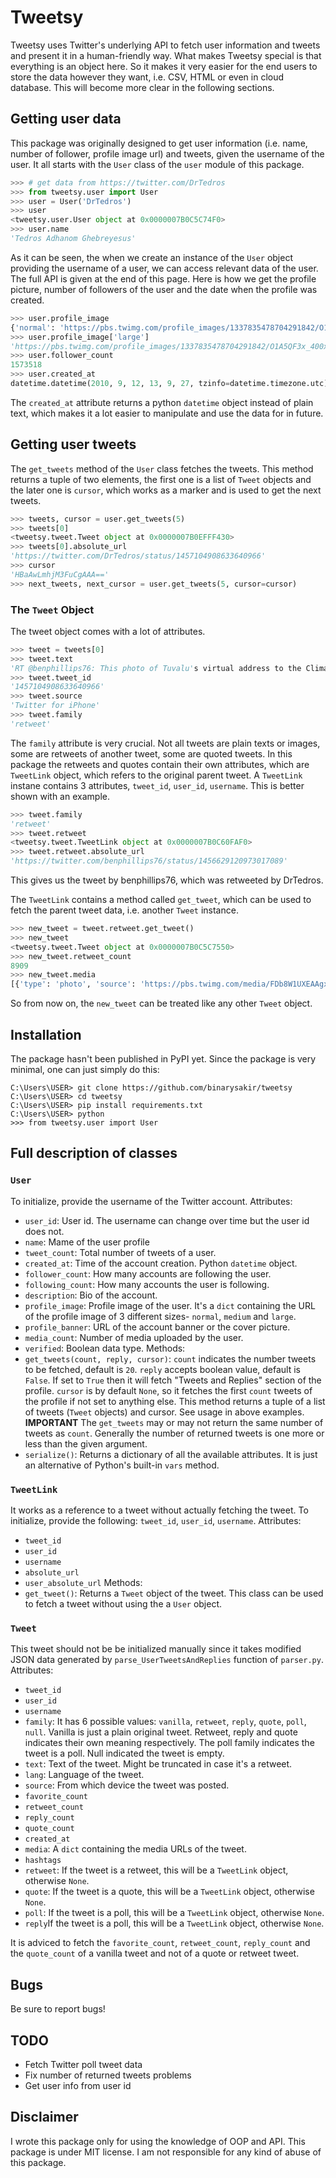 # Tweetsy
Tweetsy uses Twitter's underlying API to fetch user information and tweets and present it in a human-friendly way. What makes Tweetsy special is that everything is an object here. So it makes it very easier for the end users to store the data however they want, i.e. CSV, HTML or even in cloud database. This will become more clear in the following sections.
## Getting user data
This package was originally designed to get user information (i.e. name, number of follower, profile image url) and tweets, given the username of the user. It all starts with the `User` class of the `user` module of this package.
```python
>>> # get data from https://twitter.com/DrTedros
>>> from tweetsy.user import User
>>> user = User('DrTedros')
>>> user
<tweetsy.user.User object at 0x0000007B0C5C74F0>
>>> user.name
'Tedros Adhanom Ghebreyesus'
```
As it can be seen, the when we create an instance of the `User` object providing the username of a user, we can access relevant data of the user. The full API is given at the end of this page. Here is how we get the profile picture, number of followers of the user and the date when the profile was created.
```python
>>> user.profile_image
{'normal': 'https://pbs.twimg.com/profile_images/1337835478704291842/O1A5QF3x_normal.png', 'medium': 'https://pbs.twimg.com/profile_images/1337835478704291842/O1A5QF3x_200x200.png', 'large': 'https://pbs.twimg.com/profile_images/1337835478704291842/O1A5QF3x_400x400.png'}
>>> user.profile_image['large']
'https://pbs.twimg.com/profile_images/1337835478704291842/O1A5QF3x_400x400.png'
>>> user.follower_count
1573518
>>> user.created_at
datetime.datetime(2010, 9, 12, 13, 9, 27, tzinfo=datetime.timezone.utc)
```
The `created_at` attribute returns a python `datetime` object instead of plain text, which makes it a lot easier to manipulate and use the data for in future.
## Getting user tweets
The `get_tweets` method of the `User` class fetches the tweets. This method returns a tuple of two elements, the first one is a list of `Tweet` objects and the later one is `cursor`, which works as a marker and is used to get the next tweets.
```python
>>> tweets, cursor = user.get_tweets(5)
>>> tweets[0]
<tweetsy.tweet.Tweet object at 0x0000007B0EFFF430>
>>> tweets[0].absolute_url
'https://twitter.com/DrTedros/status/1457104908633640966'
>>> cursor
'HBaAwLmhjM3FuCgAAA=='
>>> next_tweets, next_cursor = user.get_tweets(5, cursor=cursor)
```
### The `Tweet` Object
The tweet object comes with a lot of attributes.
```python
>>> tweet = tweets[0]
>>> tweet.text
'RT @benphillips76: This photo of Tuvalu's virtual address to the Climate Confer ence says everything that should need to be said.  #COP26 ht.'
>>> tweet.tweet_id
'1457104908633640966'
>>> tweet.source
'Twitter for iPhone'
>>> tweet.family
'retweet'
```
The `family` attribute is very crucial. Not all tweets are plain texts or images, some are retweets of another tweet, some are quoted tweets. In this package the retweets and quotes contain their own attributes, which are `TweetLink` object, which refers to the original parent tweet. A `TweetLink` instane contains 3 attributes, `tweet_id`, `user_id`, `username`. This is better shown with an example.
```python
>>> tweet.family
'retweet'
>>> tweet.retweet
<tweetsy.tweet.TweetLink object at 0x0000007B0C60FAF0>
>>> tweet.retweet.absolute_url
'https://twitter.com/benphillips76/status/1456629120973017089'
```
This gives us the tweet by benphillips76, which was retweeted by DrTedros.

The `TweetLink` contains a method called `get_tweet`, which can be used to fetch the parent tweet data, i.e. another `Tweet` instance.
```python
>>> new_tweet = tweet.retweet.get_tweet()
>>> new_tweet
<tweetsy.tweet.Tweet object at 0x0000007B0C5C7550>
>>> new_tweet.retweet_count
8909
>>> new_tweet.media
[{'type': 'photo', 'source': 'https://pbs.twimg.com/media/FDb8W1UXEAAgxiA.jpg', 'url': 'https://twitter.com/benphillips76/status/1456629120973017089/photo/1'}]
```
So from now on, the `new_tweet` can be treated like any other `Tweet` object.

## Installation
The package hasn't been published in PyPI yet. Since the package is very minimal, one can just simply do this:
```
C:\Users\USER> git clone https://github.com/binarysakir/tweetsy
C:\Users\USER> cd tweetsy
C:\Users\USER> pip install requirements.txt
C:\Users\USER> python
>>> from tweetsy.user import User
```

## Full description of classes
### `User`
To initialize, provide the username of the Twitter account.
Attributes:
* `user_id`: User id. The username can change over time but the user id does not.
* `name`: Mame of the user profile
* `tweet_count`: Total number of tweets of a user.
* `created_at`: Time of the account creation. Python `datetime` object.
* `follower_count`: How many accounts are following the user.
* `following_count`: How many accounts the user is following.
* `description`: Bio of the account.
* `profile_image`: Profile image of the user. It's a `dict` containing the URL of the profile image of 3 different sizes- `normal`, `medium` and `large`.
* `profile_banner`: URL of the account banner or the cover picture.
* `media_count`: Number of media uploaded by the user.
* `verified`: Boolean data type.
Methods:
* `get_tweets(count, reply, cursor)`: `count` indicates the number tweets to be fetched, default is `20`. `reply` accepts boolean value, default is `False`. If set to `True` then it will fetch "Tweets and Replies" section of the profile. `cursor` is by default `None`, so it fetches the first `count` tweets of the profile if not set to anything else. This method returns a tuple of a list of tweets (`Tweet` objects) and cursor. See usage in above examples. **IMPORTANT** The `get_tweets` may or may not return the same number of tweets as `count`. Generally the number of returned tweets is one more or less than the given argument.
* `serialize()`: Returns a dictionary of all the available attributes. It is just an alternative of Python's built-in `vars` method.

### `TweetLink`
It works as a reference to a tweet without actually fetching the tweet. To initialize, provide the following: `tweet_id`, `user_id`, `username`.
Attributes:
* `tweet_id`
* `user_id`
* `username`
* `absolute_url`
* `user_absolute_url`
Methods:
* `get_tweet()`: Returns a `Tweet` object of the tweet.
This class can be used to fetch a tweet without using the a `User` object.

### `Tweet`
This tweet should not be be initialized manually since it takes modified JSON data generated by `parse_UserTweetsAndReplies` function of `parser.py`.
Attributes:
* `tweet_id`
* `user_id`
* `username`
* `family`: It has 6 possible values: `vanilla`, `retweet`, `reply`, `quote`, `poll`, `null`. Vanilla is just a plain original tweet. Retweet, reply and quote indicates their own meaning respectively. The poll family indicates the tweet is a poll. Null indicated the tweet is empty.
* `text`: Text of the tweet. Might be truncated in case it's a retweet.
* `lang`: Language of the tweet.
* `source`: From which device the tweet was posted.
* `favorite_count`
* `retweet_count`
* `reply_count`
* `quote_count`
* `created_at`
* `media`: A `dict` containing the media URLs of the tweet.
* `hashtags`
* `retweet`: If the tweet is a retweet, this will be a `TweetLink` object, otherwise `None`.
* `quote`: If the tweet is a quote, this will be a `TweetLink` object, otherwise `None`.
* `poll`: If the tweet is a poll, this will be a `TweetLink` object, otherwise `None`.
* `reply`If the tweet is a poll, this will be a `TweetLink` object, otherwise `None`.

It is adviced to fetch the `favorite_count`, `retweet_count`, `reply_count` and the `quote_count` of a vanilla tweet and not of a quote or retweet tweet.

## Bugs
Be sure to report bugs!

## TODO
- Fetch Twitter poll tweet data
- Fix number of returned tweets problems
- Get user info from user id

## Disclaimer
I wrote this package only for using the knowledge of OOP and API. This package is under MIT license. I am not responsible for any kind of abuse of this package.
